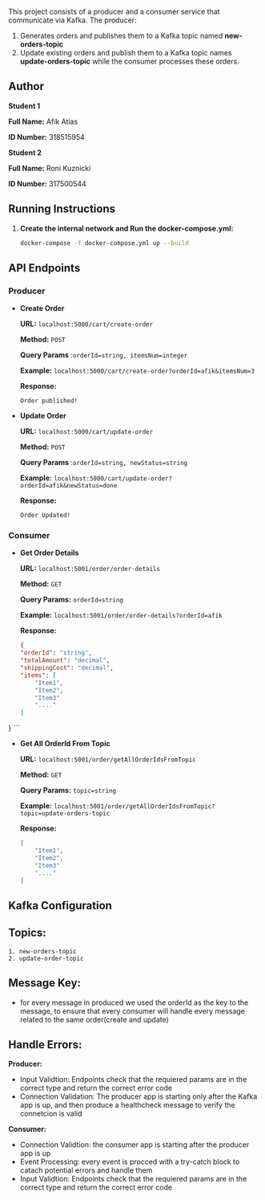 This project consists of a producer and a consumer service that communicate via Kafka. The producer: 
  1. Generates orders and publishes them to a Kafka topic named **new-orders-topic**
  2. Update existing orders and publish them to a Kafka topic names **update-orders-topic**
 while the consumer processes these orders.

## Author

**Student 1**

**Full Name:** Afik Atias

**ID Number:** 318515954

**Student 2**

**Full Name:** Roni Kuznicki

**ID Number:** 317500544

## Running Instructions

1. **Create the internal network and Run the docker-compose.yml:**

    ```sh
    docker-compose -f docker-compose.yml up --build
    ```

## API Endpoints

### Producer

- **Create Order**

    **URL:** `localhost:5000/cart/create-order`

    **Method:** `POST`

    **Query Params** :`orderId=string, itemsNum=integer`

    **Example:** `localhost:5000/cart/create-order?orderId=afik&itemsNum=3`

    **Response:**

    `Order published!`

- **Update Order**

    **URL:** `localhost:5000/cart/update-order`

    **Method:** `POST`

    **Query Params** :`orderId=string, newStatus=string`

    **Example:** `localhost:5000/cart/update-order?orderId=afik&newStatus=done`

    **Response:**

    `Order Updated!`

### Consumer

- **Get Order Details**

    **URL:** `localhost:5001/order/order-details`

    **Method:** `GET`

    **Query Params:** `orderId=string`

    **Example:** `localhost:5001/order/order-details?orderId=afik`

    **Response:**

    ```json
    {
    "orderId": "string",
    "totalAmount": "decimal",
    "shippingCost": "decimal",
    "items": [
        "Item1",
        "Item2",
        "Item3"
        "...."
    ]
}
    ```

- **Get All OrderId From Topic**

    **URL:** `localhost:5001/order/getAllOrderIdsFromTopic`

    **Method:** `GET`

    **Query Params:** `topic=string`

    **Example:** `localhost:5001/order/getAllOrderIdsFromTopic?topic=update-orders-topic`

    **Response:**

    ```json
    [
        "Item1",
        "Item2",
        "Item3"
        "...."
    ]
    ```

## Kafka Configuration
  ## Topics:
    1. new-orders-topic
    2. update-order-topic

  ## Message Key:
  -  for every message in produced we used the orderId as the key to the message, to ensure that every consumer will handle every message related to the same order(create and update)
  ## Handle Errors:
  **Producer:**
  -  Input Validtion: Endpoints check that the requiered params are in the correct type and return the correct error code
  -  Connection Validation: The producer app is starting only after the Kafka app is up, and then produce a healthcheck message to verify the connetcion is valid


  **Consumer:**
  -  Connection Validtion: the consumer app is starting after the producer app is up
  -  Event Processing: every event is procced with a try-catch block to catach potential errors and handle them
  -  Input Validtion: Endpoints check that the requiered params are in the correct type and return the correct error code
    
  
